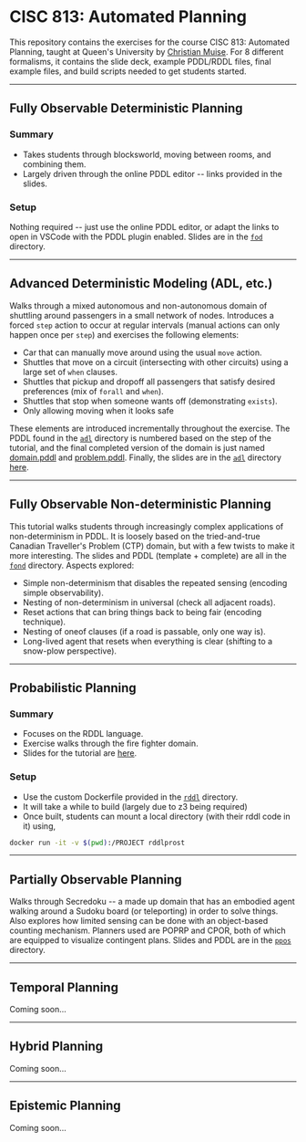 # CISC 813: Automated Planning

This repository contains the exercises for the course CISC 813: Automated Planning, taught at Queen's University by [Christian Muise](http://haz.ca). For 8 different formalisms, it contains the slide deck, example PDDL/RDDL files, final example files, and build scripts needed to get students started.

----

## Fully Observable Deterministic Planning

### Summary

- Takes students through blocksworld, moving between rooms, and combining them.
- Largely driven through the online PDDL editor -- links provided in the slides.

### Setup

Nothing required -- just use the online PDDL editor, or adapt the links to open in VSCode with the PDDL plugin enabled. Slides are in the [`fod`](fod/) directory.

----

## Advanced Deterministic Modeling (ADL, etc.)

Walks through a mixed autonomous and non-autonomous domain of shuttling around passengers in a small network of nodes. Introduces a forced `step` action to occur at regular intervals (manual actions can only happen once per `step`) and exercises the following elements:

- Car that can manually move around using the usual `move` action.
- Shuttles that move on a circuit (intersecting with other circuits) using a large set of `when` clauses.
- Shuttles that pickup and dropoff all passengers that satisfy desired preferences (mix of `forall` and `when`).
- Shuttles that stop when someone wants off (demonstrating `exists`).
- Only allowing moving when it looks safe

These elements are introduced incrementally throughout the exercise. The PDDL found in the [`adl`](adl/) directory is numbered based on the step of the tutorial, and the final completed version of the domain is just named [domain.pddl](adl/domain.pddl) and [problem.pddl](adl/problem.pddl). Finally, the slides are in the [`adl`](adl/) directory [here](adl/slides.pptx).

----

## Fully Observable Non-deterministic Planning

This tutorial walks students through increasingly complex applications of non-determinism in PDDL. It is loosely based on the tried-and-true Canadian Traveller's Problem (CTP) domain, but with a few twists to make it more interesting. The slides and PDDL (template + complete) are all in the [`fond`](fond/) directory. Aspects explored:

- Simple non-determinism that disables the repeated sensing (encoding simple observability).
- Nesting of non-determinism in universal (check all adjacent roads).
- Reset actions that can bring things back to being fair (encoding technique).
- Nesting of oneof clauses (if a road is passable, only one way is).
- Long-lived agent that resets when everything is clear (shifting to a snow-plow perspective).

----

## Probabilistic Planning

### Summary

- Focuses on the RDDL language.
- Exercise walks through the fire fighter domain.
- Slides for the tutorial are [here](rddl/slides.pptx).

### Setup

- Use the custom Dockerfile provided in the [`rddl`](rddl/) directory.
- It will take a while to build (largely due to z3 being required)
- Once built, students can mount a local directory (with their rddl code in it) using,

```bash
docker run -it -v $(pwd):/PROJECT rddlprost
```

----

## Partially Observable Planning

Walks through Secredoku -- a made up domain that has an embodied agent walking around a Sudoku board (or teleporting) in order to solve things. Also explores how limited sensing can be done with an object-based counting mechanism. Planners used are POPRP and CPOR, both of which are equipped to visualize contingent plans. Slides and PDDL are in the [`ppos`](ppos/) directory.

----

## Temporal Planning

Coming soon...

----

## Hybrid Planning

Coming soon...

----

## Epistemic Planning

Coming soon...

